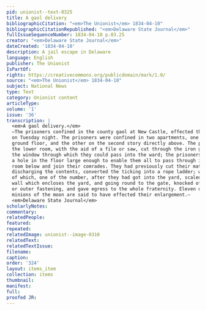 ```yaml
---
pid: unionist--text-0325
title: A gaol delivery
bibliographicCitation: "<em>The Unionist</em> 1834-04-10"
bibliographicCitationRepublished: "<em>Delaware State Journal</em>"
fullIssueSequenceNumber: 1834-04-10 p.03.25
creator: "<em>Delaware State Journal</em>"
dateCreated: '1834-04-10'
description: A jail escape in Delaware
language: English
publisher: The Unionist
IsPartOf: 
rights: https://creativecommons.org/publicdomain/mark/1.0/
source: "<em>The Unionist</em> 1834-04-10"
subject: National News
type: Text
category: Unionist content
articleType: 
volume: '1'
issue: '36'
transcription: |
  <em>A gaol delivery.</em>
  —The prisoners confined in the county gaol at New Castle, effected their escape
  on Tuesday night. The prisoners were confined in two apartments, one on the
  ground floor, and the other on the second story directly above. The prisoners in
  the lower room, with the aid of a file or saw, cut through the iron grating of
  the window through which they could pass into the ward; the prisoners above cut
  a hole in the floor large enough to enable them all to pass through into the
  room below and join their comrades. They had previously cut their mattress, and
  discharging the contents, converted the ticking into a rope ladder; with the aid
  of which, one of the number, after they had got into the yard, scaled the high
  wall which encloses the yard, and going round to the gate, knocked off the lock,
  or outer fastening, and gave egress to the whole fraternity. Eleven of these
  minions of the moon are said to have effected their enlargement.—
  <em>Delaware State Journal</em>
scholarlyNotes: 
commentary: 
relatedPeople: 
featured: 
repeated: 
relatedImage: unionist--image-0310
relatedText: 
relatedTextIssue: 
filename: 
caption: 
order: '324'
layout: items_item
collection: items
thumbnail: 
manifest: 
full: 
proofed JR: 
---
```

